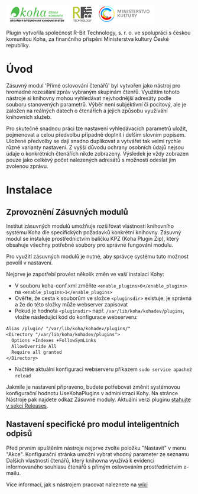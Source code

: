 ![logo KohaCZ](https://github.com/open-source-knihovna/SmartWithdrawals/blob/master/SmartWithdrawals/koha_cz.png "Logo Česká komunita Koha")
![logo R-Bit Technology, s.r.o.](https://github.com/open-source-knihovna/SmartWithdrawals/blob/master/SmartWithdrawals/logo.png "Logo R-Bit Technology, s.r.o.")
![logo MK ČR](https://github.com/open-source-knihovna/SmartWithdrawals/blob/master/SmartWithdrawals/logo_mkcr.png "Logo MK ČR")

Plugin vytvořila společnost R-Bit Technology, s. r. o. ve spolupráci s českou komunitou Koha, za finančního přispění Ministerstva kultury České republiky.

# Úvod

Zásuvný modul 'Přímé oslovování čtenářů' byl vytvořen jako nástroj pro hromadné rozesílání zpráv vybraným skupinám čtenřů. Využitím tohoto nástroje si knihovny mohou vyhledávat nejvhodnější adresáty podle souboru stanovených parametrů. Výběr není subjektivní či pocitový, ale je založen na reálných datech o čtenářích a jejich způsobu využívání knihovních služeb.

Pro skutečně snadnou práci lze nastavení vyhledávacích parametrů uložit, pojmenovat a celou předvolbu případně doplnit i delším slovním popisem. Uložené předvolby se dají snadno duplikovat a vytvářet tak velmi rychle různé varianty nastavení. Z vyšší důvodu ochrany osobních údajů nejsou údaje o konkrétních čtenářích nikde zobrazeny. Výsledek je vždy zobrazen pouze jako celkévý počet nalezených adresátů s možností odeslat jim zvolenou zprávu.

# Instalace

## Zprovoznění Zásuvných modulů

Institut zásuvných modulů umožňuje rozšiřovat vlastnosti knihovního systému Koha dle specifických požadavků konkrétní knihovny. Zásuvný modul se instaluje prostřednictvím balíčku KPZ (Koha Plugin Zip), který obsahuje všechny potřebné soubory pro správné fungování modulu.

Pro využití zásuvných modulů je nutné, aby správce systému tuto možnost povolil v nastavení.

Nejprve je zapotřebí provést několik změn ve vaší instalaci Kohy:

* V souboru koha-conf.xml změňte `<enable_plugins>0</enable_plugins>` na `<enable_plugins>1</enable_plugins>`
* Ověřte, že cesta k souborům ve složce `<pluginsdir>` existuje, je správná a že do této složky může webserver zapisovat
* Pokud je hodnota `<pluginsdir>` např. `/var/lib/koha/kohadev/plugins`, vložte následující kód do konfigurace webserveru:
```
Alias /plugin/ "/var/lib/koha/kohadev/plugins/"
<Directory "/var/lib/koha/kohadev/plugins">
  Options +Indexes +FollowSymLinks
  AllowOverride All
  Require all granted
</Directory>
```
* Načtěte aktuální konfiguraci webserveru příkazem `sudo service apache2 reload`

Jakmile je nastavení připraveno, budete potřebovat změnit systémovou konfigurační hodnotu UseKohaPlugins v administraci Kohy. Na stránce Nástroje pak najdete odkaz Zásuvné moduly. Aktuální verzi pluginu [stahujte v sekci Releases](https://github.com/open-source-knihovna/DirectMail/releases).

## Nastavení specifické pro modul inteligentních odpisů

Před prvním spuštěním nástroje nejprve zvolte položku "Nastavit" v menu "Akce". Konfigurační stránka umožní vybrat vhodný parameter ze seznamu Dalších vlastností čtenářů, který knihovna využívá k evidenci informovaného souhlasu čtenářů s přímým oslovováním prostřednictvím e-mailu.

Více informací, jak s nástrojem pracovat naleznete na [wiki](https://github.com/open-source-knihovna/DirectMail/wiki/Úvod)
